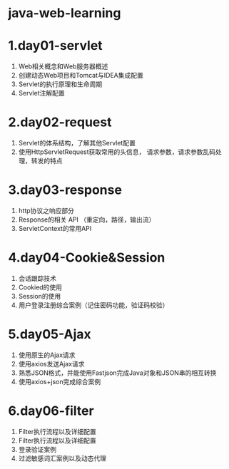 # java-web-learning

# 1.day01-servlet

1.   Web相关概念和Web服务器概述
2.   创建动态Web项目和Tomcat与IDEA集成配置
3.   Servlet的执行原理和生命周期
4.   Servlet注解配置

# 2.day02-request

1.   Servlet的体系结构，了解其他Servlet配置
2.   使用HttpServletRequest获取常用的头信息， 请求参数，请求参数乱码处理，转发的特点

# 3.day03-response

1.   http协议之响应部分
2.   Response的相关 API （重定向，路径，输出流）
3.   ServletContext的常用API

# 4.day04-Cookie&Session

1.   会话跟踪技术
2.   Cookied的使用
3.   Session的使用
4.   用户登录注册综合案例（记住密码功能，验证码校验）

# 5.day05-Ajax

1.   使用原生的Ajax请求
2.   使用axios发送Ajax请求
3.   熟悉JSON格式，并能使用Fastjson完成Java对象和JSON串的相互转换
4.   使用axios+json完成综合案例

# 6.day06-filter

1.   Filter执行流程以及详细配置
2.   Filter执行流程以及详细配置
3.   登录验证案例
4.   过滤敏感词汇案例以及动态代理
